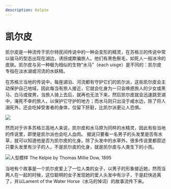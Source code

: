 ```yaml
---
description: Kelpie
---
```


# 凯尔皮

凯尔皮是一种流传于凯尔特民间传说中的一种会变形的精灵，在苏格兰的传说中常以骏马的型态出现在湖边，诱拐或欺骗旅人。他们有黑色鬃毛，如死人一般冰冷的皮肤。凯尔皮与另一种极为相似的生物“水马”（each uisge）是不同的：凯尔皮专指在淡水湖或河流的水妖精。

在苏格兰当地的传说中，每座湖泊、河流都有守护它们的凯尔派，这些凯尔皮会主动保护自己地域，因此每当有旅人接近，它就会化身为一只会唤惑旅人的少女或黑马、白马或俊男，当旅人骑上去后，就再也无法下来，然后凯尔皮就会迅速跳至湖中，淹死不幸的旅人，以保护它守护的地方；而水马则只出没于咸水边，除了将人溺死外，还会吃掉受害者的身体，仅留下肝脏，比凯尔派更让人恐惧。

![](https://pic1.zhimg.com/80/v2-7dcfcf1fe25c2ba45ae9b9ac4bb623bc_720w.jpg)

然而对于许多苏格兰高地人来说，凯尔皮和水马原为同样的水精灵，因此有些当地的传说里，即使是凯尔派也会吃人血肉。 据说只要看一名男子的头发里是否有水草，就可以知道他是否为凯尔皮的化身。除了头发中的水草外，很多传说里都叙述只要头发里有沙子的人，不是凯尔皮的化身，就是凯尔皮与人类生下的小孩。

![&#x4EBA;&#x578B;&#x6A21;&#x6837; The Kelpie by Thomas Millie Dow, 1895](https://pic1.zhimg.com/80/v2-afbe6a73da422faa3ab60aa7cb807dc4_720w.jpg)

当地有个故事是一个凯尔皮爱上了一位人类的女子，以男子的形象接近她，然而当两人在一起的时候，这位聪明的女子发现她的爱人头发中有沙子，于是赶快逃离了，并以Lament of the Water Horse（水马的悼词）的故事流传下来。

